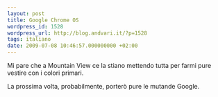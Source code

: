 ```yaml
---
layout: post
title: Google Chrome OS
wordpress_id: 1528
wordpress_url: http://blog.andvari.it/?p=1528
tags: italiano
date: 2009-07-08 10:46:57.000000000 +02:00
---
```

Mi pare che a Mountain View ce la stiano mettendo tutta per farmi pure vestire con i colori primari.

La prossima volta, probabilmente, porterò pure le mutande Google.
